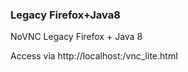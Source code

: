 ### Legacy Firefox+Java8
NoVNC Legacy Firefox + Java 8

Access via http://localhost:<por>/vnc_lite.html
